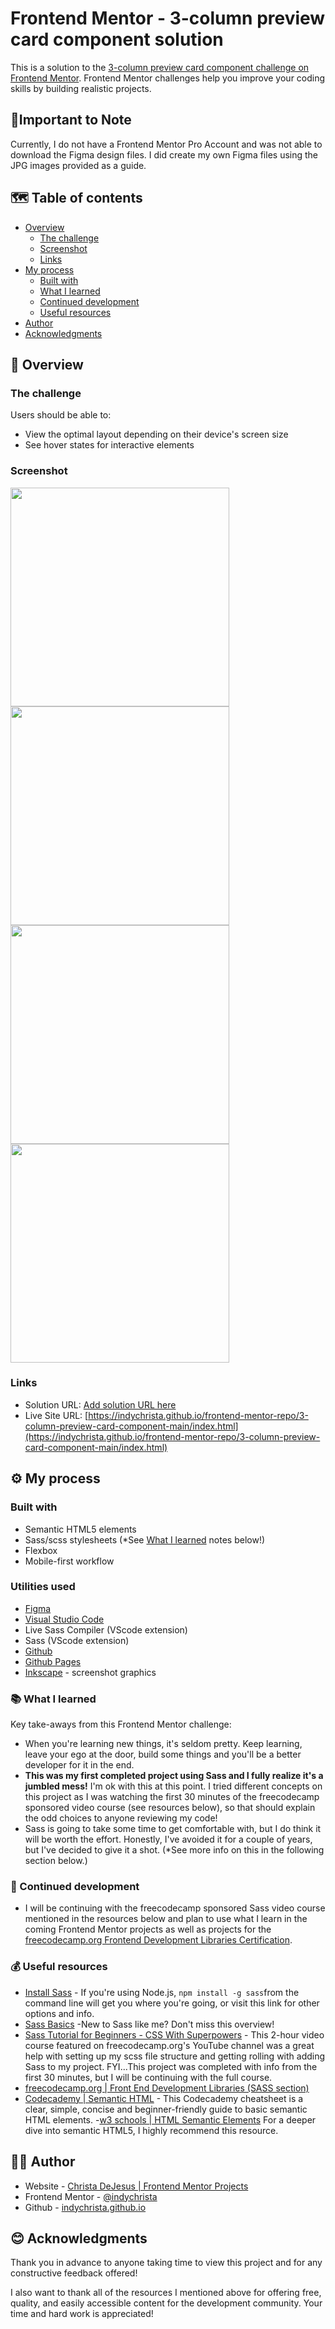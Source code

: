 # Frontend Mentor - 3-column preview card component solution

This is a solution to the [3-column preview card component challenge on Frontend Mentor](https://www.frontendmentor.io/challenges/3column-preview-card-component-pH92eAR2-). Frontend Mentor challenges help you improve your coding skills by building realistic projects. 

## 📝Important to Note

Currently, I do not have a Frontend Mentor Pro Account and was not able to download the Figma design files. I did create my own Figma files using the JPG images provided as a guide.

## 🗺️ Table of contents

- [Overview](#🧭-overview)
  - [The challenge](#the-challenge)
  - [Screenshot](#screenshot)
  - [Links](#links)
- [My process](#⚙️-my-process)
  - [Built with](#built-with)
  - [What I learned](#📚-what-i-learned)
  - [Continued development](#🚀-continued-development)
  - [Useful resources](#💰-useful-resources)
- [Author](#👩‍💻-author)
- [Acknowledgments](#😊-acknowledgments)

## 🧭 Overview

### The challenge

Users should be able to:

- View the optimal layout depending on their device's screen size
- See hover states for interactive elements

### Screenshot

<img src="./images/3column-preview-card-figma.png" width="350">
<img src="./images/3column-preview-card-mobile.png" width="350">
<img src="./images/3column-preview-card-dsktp.png" width="350">
<img src="./images/3column-preview-card-active.png" width="350">

### Links

- Solution URL: [Add solution URL here](https://your-solution-url.com)
- Live Site URL: [https://indychrista.github.io/frontend-mentor-repo/3-column-preview-card-component-main/index.html](https://indychrista.github.io/frontend-mentor-repo/3-column-preview-card-component-main/index.html)

## ⚙️ My process

### Built with

- Semantic HTML5 elements
- Sass/scss stylesheets (*See [What I learned](#📚-what-i-learned) notes below!)
- Flexbox
- Mobile-first workflow

### Utilities used

- [Figma](https://www.figma.com) 
- [Visual Studio Code](https://code.visualstudio.com)
- Live Sass Compiler (VScode extension)
- Sass (VScode extension)
- [Github](https://github.com)
- [Github Pages](https://https://pages.github.com/)
- [Inkscape](https://inkscape.org) - screenshot graphics

### 📚 What I learned

Key take-aways from this Frontend Mentor challenge:

-  When you're learning new things, it's seldom pretty. Keep learning, leave your ego at the door, build some things and you'll be a better developer for it in the end.
-  <strong>This was my first completed project using Sass and I fully realize it's a jumbled mess!</strong> I'm ok with this at this point. I tried different concepts on this project as I was watching the first 30 minutes of the freecodecamp sponsored video course (see resources below), so that should explain the odd choices to anyone reviewing my code!
-  Sass is going to take some time to get comfortable with, but I do think it will be worth the effort.  Honestly, I've avoided it for a couple of years, but I've decided to give it a shot. (*See more info on this in the following section below.) 

### 🚀 Continued development

-  I will be continuing with the freecodecamp sponsored Sass video course mentioned in the resources below and plan to use what I learn in the coming Frontend Mentor projects as well as projects for the [freecodecamp.org Frontend Development Libraries Certification](https://freecodecamp.org/learn/front-end-development-libraries/).

### 💰 Useful resources

- [Install Sass](https://sass-lang.com/install) - If you're using Node.js, ``npm install -g sass``from the command line will get you where you're going, or visit this link for other options and info.
- [Sass Basics](https://sass-lang.com/guide) -New to Sass like me? Don't miss this overview!
- [Sass Tutorial for Beginners - CSS With Superpowers](https://youtu.be/_a5j7KoflTs) - This 2-hour video course featured on freecodecamp.org's YouTube channel was a great help with setting up my scss file structure and getting rolling with adding Sass to my project. FYI...This project was completed with info from the first 30 minutes, but I will be continuing with the full course.
- [freecodecamp.org | Front End Development Libraries (SASS section)](https://freecodecamp.org/learn/front-end-development-libraries/)
- [Codecademy | Semantic HTML](https://codecademy.com/learn/learn-html/modules/learn-semantic-html/cheatsheet) - This Codecademy cheatsheet is a clear, simple, concise and beginner-friendly guide to basic semantic HTML elements.
-[w3 schools | HTML Semantic Elements](https://w3schools.com/html/html5_semantic_elements.asp) For a deeper dive into semantic HTML5, I highly recommend this resource.

## 👩‍💻 Author

- Website - [Christa DeJesus | Frontend Mentor Projects](https://indychrista.github.io/frontend-mentor-repo/)
- Frontend Mentor - [@indychrista](https://www.frontendmentor.io/profile/indychrista)
- Github - [indychrista.github.io](https://indychrista.github.io)

## 😊 Acknowledgments

Thank you in advance to anyone taking time to view this project and for any constructive feedback offered!

I also want to thank all of the resources I mentioned above for offering free, quality, and easily accessible content for the development community. Your time and hard work is appreciated!
